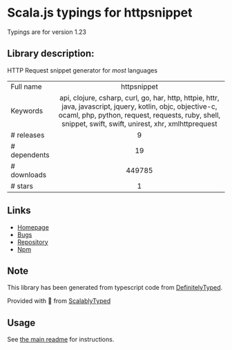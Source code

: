 
# Scala.js typings for httpsnippet

Typings are for version 1.23

## Library description:
HTTP Request snippet generator for *most* languages

|                    |                 |
| ------------------ | :-------------: |
| Full name          | httpsnippet |
| Keywords           | api, clojure, csharp, curl, go, har, http, httpie, httr, java, javascript, jquery, kotlin, objc, objective-c, ocaml, php, python, request, requests, ruby, shell, snippet, swift, swift, unirest, xhr, xmlhttprequest |
| # releases         | 9 |
| # dependents       | 19 |
| # downloads        | 449785 |
| # stars            | 1 |

## Links
- [Homepage](https://github.com/Mashape/httpsnippet)
- [Bugs](https://github.com/Mashape/httpsnippet/issues)
- [Repository](https://github.com/Mashape/httpsnippet)
- [Npm](https://www.npmjs.com/package/httpsnippet)
    


## Note
This library has been generated from typescript code from [DefinitelyTyped](https://definitelytyped.org).

Provided with :purple_heart: from [ScalablyTyped](https://github.com/oyvindberg/ScalablyTyped)

## Usage
See [the main readme](../../readme.md) for instructions.


